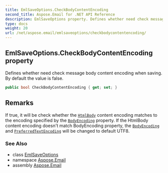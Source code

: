 ```yaml
---
title: EmlSaveOptions.CheckBodyContentEncoding
second_title: Aspose.Email for .NET API Reference
description: EmlSaveOptions property. Defines whether need check message body content encoding when saving. By default the value is false
type: docs
weight: 20
url: /net/aspose.email/emlsaveoptions/checkbodycontentencoding/
---
```

## EmlSaveOptions.CheckBodyContentEncoding property

Defines whether need check message body content encoding when saving. By default the value is false.

```csharp
public bool CheckBodyContentEncoding { get; set; }
```

## Remarks

If true, it will be check whether the [`HtmlBody`](../../mailmessage/htmlbody/) content encoding matches to the encoding specified by the [`BodyEncoding`](../../mailmessage/bodyencoding/) property. If the HtmlBody content encoding doesn't match BodyEncoding property, the [`BodyEncoding`](../../mailmessage/bodyencoding/) and [`PreferredTextEncoding`](../../mailmessage/preferredtextencoding/) will be changed to default UTF8.

### See Also

* class [EmlSaveOptions](../)
* namespace [Aspose.Email](../../emlsaveoptions/)
* assembly [Aspose.Email](../../../)


